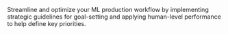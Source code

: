 Streamline and optimize your ML production workflow by implementing strategic guidelines for goal-setting and applying human-level performance to help define key priorities. 